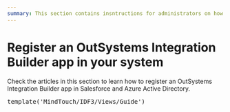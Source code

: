 ```yaml
---
summary: This section contains insntructions for administrators on how to register an OutSystems Integration Builder app in Salesforce or Azure Active Directory.
---
```


# Register an OutSystems Integration Builder app in your system

Check the articles in this section to learn how to register an OutSystems Integration Builder app in Salesforce and Azure Active Directory.

<pre class="script">
template('MindTouch/IDF3/Views/Guide')</pre>
